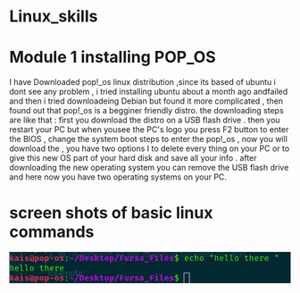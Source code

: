 # Linux_skills

# Module 1 installing POP_OS 
I have Downloaded pop!_os linux distribution ,since its based of ubuntu i dont see any problem , i tried installing ubuntu about a month ago andfailed and then i tried downloadeing Debian but found it more complicated , then found out that pop!_os is a begginer friendly distro.
the downloading steps are like that : 
first you download the distro on a USB flash drive .
then you restart your PC but when yousee the PC's logo you press F2 button to enter the BIOS , change the system boot steps to enter the pop!_os
, now you will download the , you have two options I to delete every thing on your PC or to give this new OS part of your hard disk and save all your info .
after downloading  the new operating system you can remove  the USB flash drive and here now you have two operating systems on your PC.

# screen shots of basic linux commands

![echo image](https://github.com/AhmadKais/Linux_skills/blob/main/echo.png)
